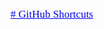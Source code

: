 <!DOCTYPE html PUBLIC "-//W3C//DTD HTML 4.01//EN" "http://www.w3.org/TR/html4/strict.dtd">
<html>
<head>
  <meta http-equiv="Content-Type" content="text/html; charset=utf-8">
  <meta http-equiv="Content-Style-Type" content="text/css">
  <title>Github Shortcuts Web</title>
  <meta name="Generator" content="Cocoa HTML Writer">
  <meta name="CocoaVersion" content="2113.2">
  <style type="text/css">
    p.p1 {margin: 0.0px 0.0px 0.0px 0.0px; font: 17.0px Times; color: #0000e3; -webkit-text-stroke: #0000e3}
    span.s1 {text-decoration: underline ; font-kerning: none}
  </style>
</head>
<body>
<p class="p1"><span class="s1"># GitHub Shortcuts</span></p>
</body>
</html>
